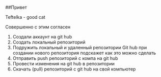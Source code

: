 ##Привет

Teftelka - good cat

Совершенно с этим согласен

1. Создали аккаунт на git hub
2. Создать локальный репозиторий
3. Подружить локальный и удаленный репозитории Git hub при создании нового репозитория подскажет как это можно сделать 
4. Отправить push репозиторий с компа на git hub
5. Провести изменения на git hub в репозитории
6. Скачать (pull) репозиторий с git hub на свой компьютер